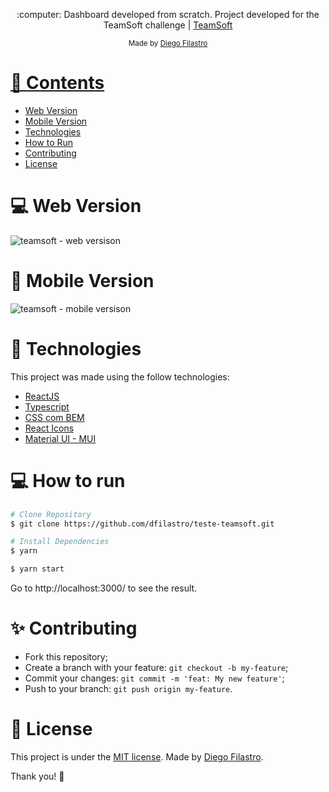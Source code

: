 <p align="center">
   :computer: Dashboard developed from scratch. Project developed for the TeamSoft challenge | <a href="https://teamsoft.com.br/">TeamSoft</a>
</p>
<div align="center">
  <sub> Made by
    <a href="https://github.com/dfilastro">Diego Filastro
  </sub>
</div>

# 📌 Contents
- [Web Version](#computer-web-version)
- [Mobile Version](#-mobile-version)
- [Technologies](#rocket-technologies)
- [How to Run](#computer-how-to-run)
- [Contributing](#sparkles-contributing)
- [License](#page_facing_up-license)

# :computer: Web Version
![teamsoft - web versison](https://user-images.githubusercontent.com/90292951/181283243-fb8fc209-c146-4d36-9723-b339d1dd04c2.gif)

# 🥹 Mobile Version
![teamsoft - mobile versison](https://user-images.githubusercontent.com/90292951/181283436-d3e5f8c3-d899-45ba-8a3a-f36094d53188.gif)

# :rocket: Technologies

This project was made using the follow technologies:

- [ReactJS](https://reactjs.org/)
- [Typescript](https://www.typescriptlang.org/)
- [CSS com BEM](http://getbem.com/)
- [React Icons](https://react-icons.github.io/react-icons/)
- [Material UI - MUI](https://mui.com/pt/)

# :computer: How to run

```bash
# Clone Repository
$ git clone https://github.com/dfilastro/teste-teamsoft.git
```

```bash
# Install Dependencies
$ yarn
```

```bash
$ yarn start
```

Go to http://localhost:3000/ to see the result.

# :sparkles: Contributing

- Fork this repository;
- Create a branch with your feature: `git checkout -b my-feature`;
- Commit your changes: `git commit -m 'feat: My new feature'`;
- Push to your branch: `git push origin my-feature`.

# :page_facing_up: License

This project is under the [MIT license](./LICENSE).
Made by [Diego Filastro](https://www.linkedin.com/in/dfilastro/).

Thank you! 🌠

